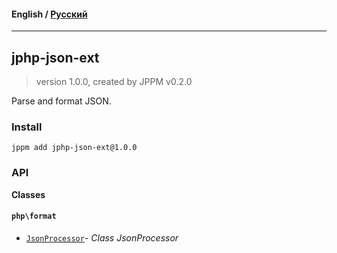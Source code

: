#### **English** / [Русский](README.ru.md)

---

## jphp-json-ext
> version 1.0.0, created by JPPM v0.2.0

Parse and format JSON.

### Install
```
jppm add jphp-json-ext@1.0.0
```

### API
**Classes**

#### `php\format`

- [`JsonProcessor`](https://github.com/jphp-compiler/jphp/blob/master/exts/jphp-json-ext/api-docs/classes/php/format/JsonProcessor.md)- _Class JsonProcessor_